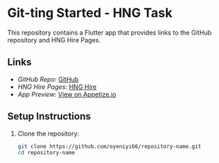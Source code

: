 # Git-ting Started - HNG Task

This repository contains a Flutter app that provides links to the GitHub repository and HNG Hire Pages.

## Links
- *GitHub Repo*: [GitHub](https://github.com/oyeniyi66/repository-name)
- *HNG Hire Pages*: [HNG Hire](https://hng.tech/hire)
- *App Preview*: [View on Appetize.io](https://appetize.io/app/b_tebn4wzrnta3rw6att5btqnn6a)

## Setup Instructions

1. Clone the repository:
   ```bash
   git clone https://github.com/oyeniyi66/repository-name.git
   cd repository-name
